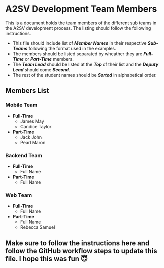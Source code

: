 # A2SV Development Team Members

This is a document holds the team members of the different sub teams in the A2SV development process. The listing should follow the following instructions.
* This file should include list of ***Member Names*** in their respective ***Sub-Teams*** following the format used in the examples.
* The members should be listed separated by wheather they are ***Full-Time*** or ***Part-Time*** members.
* The ***Team Lead*** should be listed at the ***Top*** of their list and the ***Deputy Lead*** should come ***Second***.
* The rest of the student names should be ***Sorted*** in alphabetical order.

## Members List
### Mobile Team
* **Full-Time**
  * James May
  * Candice Taylor
* **Part-Time**
  * Jack John
  * Pearl Maron

### Backend Team
* **Full-Time**
  * Full Name
* **Part-Time**
  * Full Name


### Web Team
* **Full-Time**
  * Full Name
* **Part-Time**
  * Full Name
  * Rebecca Samuel

## Make sure to follow the instructions here and follow the GitHub workflow steps to update this file. I hope this was fun 😇
